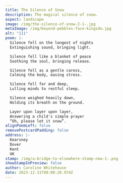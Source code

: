 ```yaml
---
title: The Silence of Snow
description: The magical silence of snow.
aspect: landscape
image: /img/the-silence-of-snow-2-1-.jpg
metaImage: /img/beyond-pebbles-face-kingsdo.jpg
alt: "111"
poem: |-
  Silence fell on the longest of nights
  Extinguishing sound, bringing light.

  Silence fell like a blanket of peace 
  Soothing the soul, bringing release.

  Silence fell as a gentle caress,
  Calming the body, easing stress.

  Silence fell far and deep,
  Lulling minds to restful sleep.

  Silence weighed heavily down,
  Holding its breath on the ground.

  Layer upon layer upon layer,
  Answering a child's simple prayer
  “Oh, please let it snow”.
alignPoemLeft: false
removePostcardPadding: false
address: |-
  Kearsney
  Dover
  Kent
  UK
stamp: /img/a-bridge-to-elsewhere-stamp-new-1-.png
showStampInPreview: false
author: Caroline Whitehouse
date: 2023-12-31T08:00:20.974Z
---
```


